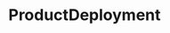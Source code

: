 # ProductDeployment   

<script src="https://unpkg.com/@stoplight/elements/web-components.min.js"></script>
<link rel="stylesheet" href="https://unpkg.com/@stoplight/elements/styles.min.css">

<elements-api
  apiDescriptionUrl="ProductDeployment.yaml"
  layout="sidebar"
  router="hash"
  hideTryIt="false"
  hideSchemas="false"
  hideInternal="false"
/>